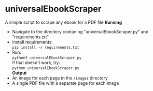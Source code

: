 # universalEbookScraper
A simple script to scrape any ebook for a PDF file
**Running**
- Navigate to the directory contaning "universalEbookScraper.py" and "requirements.txt"  
- Install requirements:  
`pip install -r requirements.txt`  
- Run:  
`python3 universalEbookScraper.py`  
If that doesn't work, try:  
`python universalEbookScraper.py`  
**Output**  
- An image for each page in the `/images` directory
- A single PDF file with a separate page for each image
